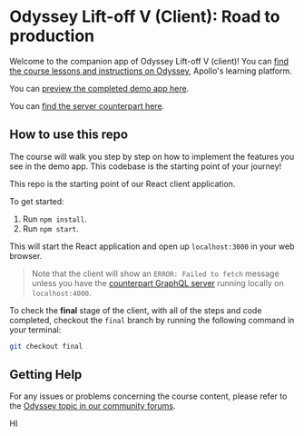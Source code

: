 # Odyssey Lift-off V (Client): Road to production

Welcome to the companion app of Odyssey Lift-off V (client)! You can [find the course lessons and instructions on Odyssey](https://odyssey.apollographql.com/lift-off-part5), Apollo's learning platform.

You can [preview the completed demo app here](https://lift-off-client-demo.netlify.app/).

You can [find the server counterpart here](https://github.com/apollographql/odyssey-lift-off-part5-server).

## How to use this repo

The course will walk you step by step on how to implement the features you see in the demo app. This codebase is the starting point of your journey!

This repo is the starting point of our React client application.

To get started:

1. Run `npm install`.
1. Run `npm start`.

This will start the React application and open up `localhost:3000` in your web browser.

> Note that the client will show an `ERROR: Failed to fetch` message unless you have the [counterpart GraphQL server](https://github.com/apollographql/odyssey-lift-off-part5-server) running locally on `localhost:4000`.

To check the **final** stage of the client, with all of the steps and code completed, checkout the `final` branch by running the following command in your terminal:

```bash
git checkout final
```

## Getting Help

For any issues or problems concerning the course content, please refer to the [Odyssey topic in our community forums](https://community.apollographql.com/tags/c/help/6/odyssey).


HI
